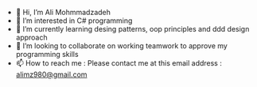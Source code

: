 - 👋 Hi, I’m Ali Mohmmadzadeh
- 👀 I’m interested in C# programming
- 🌱 I’m currently learning desing patterns, oop principles and ddd design approach
- 💞️ I’m looking to collaborate on working teamwork to approve my programming skills
- 📫 How to reach me : Please contact me at this email address : alimz980@gmail.com

<!---
alimz980/alimz980 is a ✨ special ✨ repository because its `README.md` (this file) appears on your GitHub profile.
You can click the Preview link to take a look at your changes.
--->
